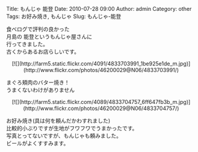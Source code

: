 Title: もんじゃ 能登
Date: 2010-07-28 09:00
Author: admin
Category: other
Tags: お好み焼き, もんじゃ
Slug: もんじゃ-能登

食べログで評判の良かった  
月島の 能登というもんじゃ屋さんに  
行ってきました。  
古くからあるお店らしいです。

<p>
<center>
[![](http://farm5.static.flickr.com/4091/4833703991_1be925e1de_m.jpg)](http://www.flickr.com/photos/46200029@N06/4833703991/)

</center>
  
まぐろ頬肉のバター焼き！  
うまくないわけがありません

</p>
<p>
<center>
[![](http://farm5.static.flickr.com/4089/4833704757_6ff647fb3b_m.jpg)](http://www.flickr.com/photos/46200029@N06/4833704757/)

</center>
  
お好み焼き(具は何を頼んだかわすれました)  
比較的小ぶりですが生地がフワフワでうまかったです。  
写真とってないですが、もんじゃも頼みました。  
ビールがよくすすみます。  

</p>

